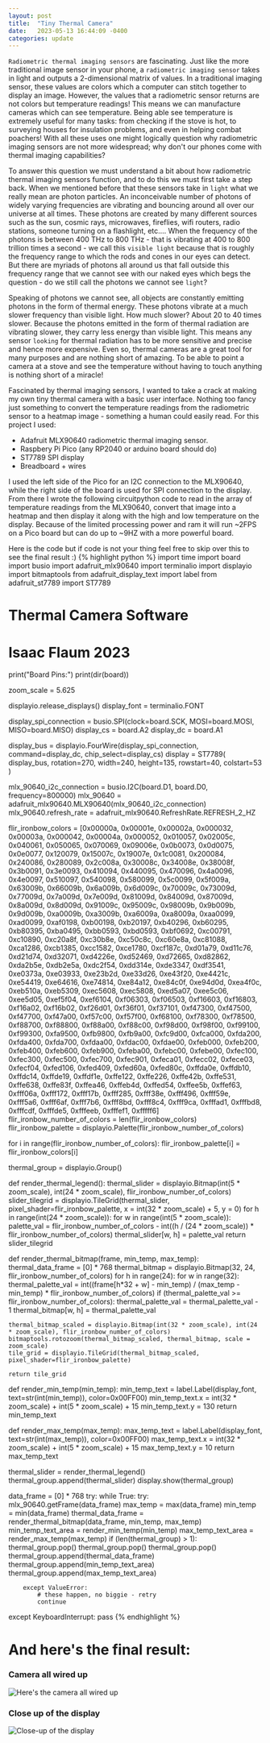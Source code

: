 ```yaml
---
layout: post
title:  "Tiny Thermal Camera"
date:   2023-05-13 16:44:09 -0400
categories: update
---
```

`Radiometric thermal imaging sensors` are fascinating. Just like the more traditional image sensor in your phone, a `radiometric imaging sensor` takes in light and outputs a 2-dimensional matrix of values. In a traditional imaging sensor, these values are colors which a computer can stitch together to display an image. However, the values that a radiometric sensor returns are not colors but temperature readings! This means we can manufacture cameras which can see temperature. Being able see temperature is extremely useful for many tasks: from checking if the stove is hot, to surveying houses for insulation problems, and even in helping combat poachers! With all these uses one might logically question why radiometric imaging sensors are not more widespread; why don't our phones come with thermal imaging capabilities?


To answer this question we must understand a bit about how radiometric thermal imaging sensors function, and to do this we must first take a step back. When we mentioned before that these sensors take in `light` what we really mean are photon particles. An inconceivable number of photons of widely varying frequencies are vibrating and bouncing around all over our universe at all times. These photons are created by many different sources such as the sun, cosmic rays, microwaves, fireflies, wifi routers, radio stations, someone turning on a flashlight, etc.... When the frequency of the photons is between 400 THz to 800 THz - that is vibrating at 400 to 800 trillion times a second - we call this `visible light` because that is roughly the frequency range to which the rods and cones in our eyes can detect. But there are myriads of photons all around us that fall outside this frequency range that we cannot see with our naked eyes which begs the question - do we still call the photons we cannot see `light`?


Speaking of photons we cannot see, all objects are constantly emitting photons in the form of thermal energy. These photons vibrate at a much slower frequency than visible light. How much slower? About 20 to 40 times slower. Because the photons emitted in the form of thermal radiation are vibrating slower, they carry less energy than visible light. This means any sensor `looking` for thermal radiation has to be more sensitive and precise and hence more expensive. Even so, thermal cameras are a great tool for many purposes and are nothing short of amazing. To be able to point a camera at a stove and see the temperature without having to touch anything is nothing short of a miracle!


Fascinated by thermal imaging sensors, I wanted to take a crack at making my own tiny thermal camera with a basic user interface. Nothing too fancy just something to convert the temperature readings from the radiometric sensor to a heatmap image - something a human could easily read. For this project I used:
* Adafruit MLX90640 radiometric thermal imaging sensor.
* Raspbery Pi Pico (any RP2040 or arduino board should do)
* ST7789 SPI display
* Breadboard + wires


I used the left side of the Pico for an I2C connection to the MLX90640, while the right side of the board is used for SPI connection to the display. From there I wrote the following circuitpython code to read in the array of temperature readings from the MLX90640, convert that image into a heatmap and then display it along with the high and low temperature on the display. Because of the limited processing power and ram it will run ~2FPS on a Pico board but can do up to ~9HZ with a more powerful board.

Here is the code but if code is not your thing feel free to skip over this to see the final result :)
{% highlight python %}
import time
import board
import busio
import adafruit_mlx90640
import terminalio
import displayio
import bitmaptools
from adafruit_display_text import label
from adafruit_st7789 import ST7789

# Thermal Camera Software
# Isaac Flaum 2023
print("Board Pins:")
print(dir(board))

zoom_scale = 5.625

displayio.release_displays()
display_font = terminalio.FONT

display_spi_connection = busio.SPI(clock=board.SCK,
                MOSI=board.MOSI,
                MISO=board.MISO)
display_cs = board.A2
display_dc = board.A1

display_bus = displayio.FourWire(display_spi_connection, command=display_dc, chip_select=display_cs)
display = ST7789(
    display_bus, rotation=270, width=240, height=135, rowstart=40, colstart=53
)

mlx_90640_i2c_connection = busio.I2C(board.D1, board.D0, frequency=800000)
mlx_90640 = adafruit_mlx90640.MLX90640(mlx_90640_i2c_connection)
mlx_90640.refresh_rate = adafruit_mlx90640.RefreshRate.REFRESH_2_HZ

flir_ironbow_colors = [0x00000a, 0x00001e, 0x00002a, 0x000032, 0x00003a, 0x000042, 0x00004a, 0x000052, 0x010057, 0x02005c, 0x040061, 0x050065, 0x070069, 0x09006e, 0x0b0073,
                       0x0d0075, 0x0e0077, 0x120079, 0x15007c, 0x19007e, 0x1c0081, 0x200084, 0x240086, 0x280089, 0x2c008a, 0x30008c, 0x34008e, 0x38008f, 0x3b0091, 0x3e0093,
                       0x410094, 0x440095, 0x470096, 0x4a0096, 0x4e0097, 0x510097, 0x540098, 0x580099, 0x5c0099, 0x5f009a, 0x63009b, 0x66009b, 0x6a009b, 0x6d009c, 0x70009c,
                       0x73009d, 0x77009d, 0x7a009d, 0x7e009d, 0x81009d, 0x84009d, 0x87009d, 0x8a009d, 0x8d009d, 0x91009c, 0x95009c, 0x98009b, 0x9b009b, 0x9d009b, 0xa0009b,
                       0xa3009b, 0xa6009a, 0xa8009a, 0xaa0099, 0xad0099, 0xaf0198, 0xb00198, 0xb20197, 0xb40296, 0xb60295, 0xb80395, 0xba0495, 0xbb0593, 0xbd0593, 0xbf0692,
                       0xc00791, 0xc10890, 0xc20a8f, 0xc30b8e, 0xc50c8c, 0xc60e8a, 0xc81088, 0xca1286, 0xcb1385, 0xcc1582, 0xce1780, 0xcf187c, 0xd01a79, 0xd11c76, 0xd21d74,
                       0xd32071, 0xd4226e, 0xd52469, 0xd72665, 0xd82862, 0xda2b5e, 0xdb2e5a, 0xdc2f54, 0xdd314e, 0xde3347, 0xdf3541, 0xe0373a, 0xe03933, 0xe23b2d, 0xe33d26,
                       0xe43f20, 0xe4421c, 0xe54419, 0xe64616, 0xe74814, 0xe84a12, 0xe84c0f, 0xe94d0d, 0xea4f0c, 0xeb510a, 0xeb5309, 0xec5608, 0xec5808, 0xed5a07, 0xee5c06,
                       0xee5d05, 0xef5f04, 0xef6104, 0xf06303, 0xf06503, 0xf16603, 0xf16803, 0xf16a02, 0xf16b02, 0xf26d01, 0xf36f01, 0xf37101, 0xf47300, 0xf47500, 0xf47700,
                       0xf47a00, 0xf57c00, 0xf57f00, 0xf68100, 0xf78300, 0xf78500, 0xf88700, 0xf88800, 0xf88a00, 0xf88c00, 0xf98d00, 0xf98f00, 0xf99100, 0xf99300, 0xfa9500,
                       0xfb9800, 0xfb9a00, 0xfc9d00, 0xfca000, 0xfda200, 0xfda400, 0xfda700, 0xfdaa00, 0xfdac00, 0xfdae00, 0xfeb000, 0xfeb200, 0xfeb400, 0xfeb600, 0xfeb900,
                       0xfeba00, 0xfebc00, 0xfebe00, 0xfec100, 0xfec300, 0xfec500, 0xfec700, 0xfec901, 0xfeca01, 0xfecc02, 0xfece03, 0xfecf04, 0xfed106, 0xfed409, 0xfed60a,
                       0xfed80c, 0xffda0e, 0xffdb10, 0xffdc14, 0xffde19, 0xffdf1e, 0xffe122, 0xffe226, 0xffe42b, 0xffe531, 0xffe638, 0xffe83f, 0xffea46, 0xffeb4d, 0xffed54,
                       0xffee5b, 0xffef63, 0xfff06a, 0xfff172, 0xfff17b, 0xfff285, 0xfff38e, 0xfff496, 0xfff59e, 0xfff5a6, 0xfff6af, 0xfff7b6, 0xfff8bd, 0xfff8c4, 0xfff9ca,
                       0xfffad1, 0xfffbd8, 0xfffcdf, 0xfffde5, 0xfffeeb, 0xfffef1, 0xfffff6]
flir_ironbow_number_of_colors = len(flir_ironbow_colors)
flir_ironbow_palette = displayio.Palette(flir_ironbow_number_of_colors)

for i in range(flir_ironbow_number_of_colors):
    flir_ironbow_palette[i] = flir_ironbow_colors[i]

thermal_group = displayio.Group()

def render_thermal_legend():
    thermal_slider = displayio.Bitmap(int(5 * zoom_scale), int(24 * zoom_scale), flir_ironbow_number_of_colors)
    slider_tilegrid = displayio.TileGrid(thermal_slider, pixel_shader=flir_ironbow_palette, x = int(32 * zoom_scale) + 5, y = 0)
    for h in range(int(24 * zoom_scale)):
        for w in range(int(5 * zoom_scale)):
            palette_val = flir_ironbow_number_of_colors - int((h / (24 * zoom_scale)) * flir_ironbow_number_of_colors)
            thermal_slider[w, h] = palette_val
    return slider_tilegrid

def render_thermal_bitmap(frame, min_temp, max_temp):
    thermal_data_frame = [0] * 768
    thermal_bitmap = displayio.Bitmap(32, 24, flir_ironbow_number_of_colors)
    for h in range(24):
        for w in range(32):
            thermal_palette_val = int((frame[h*32 + w] - min_temp) / (max_temp - min_temp) * flir_ironbow_number_of_colors)
            if (thermal_palette_val >= flir_ironbow_number_of_colors):
                thermal_palette_val = thermal_palette_val - 1
            thermal_bitmap[w, h] = thermal_palette_val

    thermal_bitmap_scaled = displayio.Bitmap(int(32 * zoom_scale), int(24 * zoom_scale), flir_ironbow_number_of_colors)
    bitmaptools.rotozoom(thermal_bitmap_scaled, thermal_bitmap, scale = zoom_scale)
    tile_grid = displayio.TileGrid(thermal_bitmap_scaled, pixel_shader=flir_ironbow_palette)  
    
    return tile_grid

def render_min_temp(min_temp):
    min_temp_text = label.Label(display_font, text=str(int(min_temp)), color=0x00FF00)
    min_temp_text.x = int(32 * zoom_scale) + int(5 * zoom_scale) + 15
    min_temp_text.y = 130
    return min_temp_text

def render_max_temp(max_temp):
    max_temp_text = label.Label(display_font, text=str(int(max_temp)), color=0x00FF00)
    max_temp_text.x = int(32 * zoom_scale) + int(5 * zoom_scale) + 15
    max_temp_text.y = 10
    return max_temp_text


thermal_slider = render_thermal_legend()
thermal_group.append(thermal_slider)
display.show(thermal_group)

data_frame = [0] * 768
try:
    while True:
        try:
            mlx_90640.getFrame(data_frame)
            max_temp = max(data_frame)
            min_temp = min(data_frame)
            thermal_data_frame = render_thermal_bitmap(data_frame, min_temp, max_temp)
            min_temp_text_area = render_min_temp(min_temp)
            max_temp_text_area = render_max_temp(max_temp)
            if (len(thermal_group) > 1):
                thermal_group.pop()
                thermal_group.pop()
                thermal_group.pop()
            thermal_group.append(thermal_data_frame)
            thermal_group.append(min_temp_text_area)
            thermal_group.append(max_temp_text_area)
            
        except ValueError:
            # these happen, no biggie - retry
            continue
except KeyboardInterrupt:
    pass
{% endhighlight %}

# And here's the final result:

### Camera all wired up
![Here's the camera all wired up](/images/tiny-thermal-full.png)

### Close up of the display
![Close-up of the display](/images/tiny-thermal-close.png)